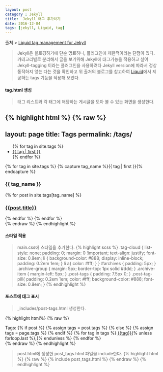 ```yaml
---
layout: post
category : Jekyll
title:  Jekyll 태그 추가하기
date: 2016-12-04
tags: [jekyll, Liquid, tag]
---
```

출처 > [Liquid tag management for Jekyll](http://kalapun.com/posts/liquid-tag-management-for-jekyll/)

> Jekyll은 블로깅하기에 단순 명료하나, 플러그인에 제한적이라는 단점이 있다.
카테고리별로 분리해서 글을 보기위해 Jekyll에 태그기능을 적용하고 싶어 Jekyll-tagging 이라는 플러그인을 사용하려다 Jekyll version에 따라서 정상 동작하지 않는 다는 것을 확인하고 위 출처의 블로그를 참고하여 [Liquid](https://github.com/Shopify/liquid/wiki/Liquid-for-Designers)에서 제공하는 tags 기능을 적용해 보았다.

#### tag.html 생성
> 태그 리스트와 각 태그에 해당하는 게시글을 모아 볼 수 있는 화면을 생성한다.

{% highlight html %}
{% raw %}
---
layout: page
title: Tags
permalink: /tags/
---
<ul class="tag-cloud">
{% for tag in site.tags %}
  <li style="font-size: {{ tag | last | size | times: 100 | divided_by: site.tags.size | plus: 70  }}%">
    <a href="#{{ tag | first | slugize }}">
        {{ tag | first }}
    </a>
  </li>
{% endfor %}
</ul>

<div id="blog-archives">
{% for tag in site.tags %}
  {% capture tag_name %}{{ tag | first }}{% endcapture %}
  <h3 id="#{{ tag_name | slugize }}">{{ tag_name }}</h3>
  <a name="{{ tag_name | slugize }}"></a>
  {% for post in site.tags[tag_name] %}
  <article>
    <h3><a href="{{ root_url }}{{ post.url }}">{{post.title}}</a></h3>
  </article>
  {% endfor %}
{% endfor %}
</div>
{% endraw %}
{% endhighlight %}

#### 스타일 적용
> main.css에 스타일을 추가한다.
{% highlight scss %}
.tag-cloud {
  list-style: none;
  padding: 0;
  margin: 0 !important;
  text-align: justify;
  font-size: 0.8em;
  li {
    background-color: #888;
    display: inline-block;
    padding: 0.2em 1em;
  }
  li a{
    color: #fff;
  }
}
#archives {
  padding: 5px;
}
.archive-group {
  margin: 5px;
  border-top: 1px solid #ddd;
}
.archive-item {
  margin-left: 5px;
}
.post-tags {
  padding: 7.5px 0;
}
.post-tag-pill{
  padding: 0.2em 1em;
  color: #fff;
  background-color: #888;
  font-size: 0.8em;
}
{% endhighlight %}

#### 포스트에 태그 표시
> _includes/post-tags.html 생성한다.

{% highlight html%}
{% raw %}
<div class="post-tags">
  Tags:
  {% if post %}
    {% assign tags = post.tags %}
  {% else %}
    {% assign tags = page.tags %}
  {% endif %}
  {% for tag in tags %}
  <a href="/tags/#{{tag|slugize}}">{{tag}}</a>{% unless forloop.last %},{% endunless %}
  {% endfor %}
</div>
{% endraw %}
{% endhighlight %}

> post.html에 생성한 post_tags.html 파일을 include한다.
{% highlight html %}
{% raw %}
{% include post_tags.html %}
{% endraw %}
{% endhighlight %}
